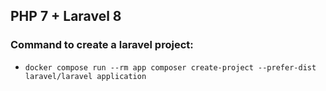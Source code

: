 ## PHP 7 + Laravel 8

### Command to create a laravel project:
- ```docker compose run --rm app composer create-project --prefer-dist laravel/laravel application```

